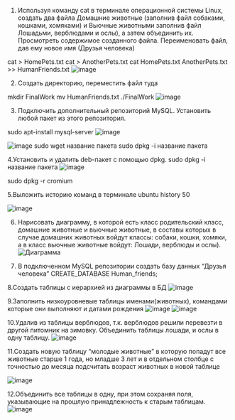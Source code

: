1. Используя команду cat в терминале операционной системы Linux, создать
два файла Домашние животные (заполнив файл собаками, кошками,
хомяками) и Вьючные животными заполнив файл Лошадьми, верблюдами и
ослы), а затем объединить их. Просмотреть содержимое созданного файла.
Переименовать файл, дав ему новое имя (Друзья человека)

cat > HomePets.txt
cat > AnotherPets.txt 
cat HomePets.txt AnotherPets.txt >> HumanFriends.txt
![image](https://github.com/user-attachments/assets/021abf11-6698-479a-8deb-9117df005d48)

2. Создать директорию, переместить файл туда

mkdir FinalWork
mv HumanFriends.txt ./FinalWork
![image](https://github.com/user-attachments/assets/fc297523-3e51-4c20-adc6-1f74172bf7f7)

3. Подключить дополнительный репозиторий MySQL. Установить любой пакет
из этого репозитория.

sudo apt-install mysql-server
![image](https://github.com/user-attachments/assets/917d5b2b-3ba2-44c8-8214-8ad93e9a5139)

![image](https://github.com/user-attachments/assets/e111a348-01d4-40ae-913d-eed37a2e2981)
sudo wget название пакета 
sudo dpkg -i название пакета

4.Установить и удалить deb-пакет с помощью dpkg.
sudo dpkg -i название пакета
![image](https://github.com/user-attachments/assets/ac15449e-fbd0-4dda-a04f-3a6aa0562cdd)

sudo dpkg -r cromium

5.Выложить историю команд в терминале ubuntu
history 50

![image](https://github.com/user-attachments/assets/ae8fe709-e363-4388-a90a-64e4b97851bb)

6. Нарисовать диаграмму, в которой есть класс родительский класс, домашние
животные и вьючные животные, в составы которых в случае домашних
животных войдут классы: собаки, кошки, хомяки, а в класс вьючные животные
войдут: Лошади, верблюды и ослы).
![Диаграмма](https://github.com/user-attachments/assets/a699c80d-3585-4765-b552-cf858eee9f94)

7. В подключенном MySQL репозитории создать базу данных “Друзья
человека”
CREATE_DATABASE Human_friends;

8.Создать таблицы с иерархией из диаграммы в БД
![image](https://github.com/user-attachments/assets/d64d7c87-b8c1-4c7f-8eec-429acfc1d1ce)

9.Заполнить низкоуровневые таблицы именами(животных), командами которые они выполняют и датами рождения
![image](https://github.com/user-attachments/assets/d5a3b1ff-de60-4ae4-b883-361a12ac4263)
![image](https://github.com/user-attachments/assets/c805ba7e-0cb3-4c3e-9574-d92188d68e7e)

10.Удалив из таблицы верблюдов, т.к. верблюдов решили перевезти в другой питомник на зимовку. Объединить таблицы лошади, и ослы в одну таблицу.
![image](https://github.com/user-attachments/assets/9c700e89-fa6c-4797-97ee-cd483d9669c3)

11.Создать новую таблицу “молодые животные” в которую попадут все животные старше 1 года, но младше 3 лет и в отдельном столбце с точностью до месяца подсчитать возраст животных в новой таблице

![image](https://github.com/user-attachments/assets/e8f63db8-b532-4b1b-b82f-21a43cba5141)

12.Объединить все таблицы в одну, при этом сохраняя поля, указывающие на прошлую принадлежность к старым таблицам.
![image](https://github.com/user-attachments/assets/a21c40cd-2d33-4900-851c-7851cbc28cab)










